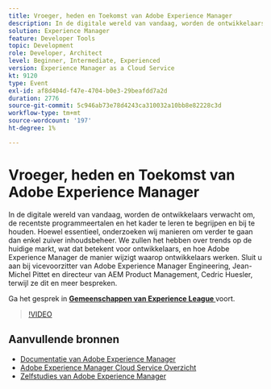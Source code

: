```yaml
---
title: Vroeger, heden en Toekomst van Adobe Experience Manager
description: In de digitale wereld van vandaag, worden de ontwikkelaars verwacht om, de recentste programmeertalen en het kader te leren te begrijpen en bij te houden. Hoewel essentieel, onderzoeken wij manieren om verder te gaan dan enkel zuiver inhoudsbeheer. We zullen het hebben over trends op de huidige markt, wat dat betekent voor ontwikkelaars, en hoe Adobe Experience Manager de manier wijzigt waarop ontwikkelaars werken. Sluit u aan bij vicevoorzitter van Adobe Experience Manager Engineering, Jean-Michel Pittet en directeur van AEM Product Management, Cedric Huesler, terwijl ze dit en meer bespreken.
solution: Experience Manager
feature: Developer Tools
topic: Development
role: Developer, Architect
level: Beginner, Intermediate, Experienced
version: Experience Manager as a Cloud Service
kt: 9120
type: Event
exl-id: af8d404d-f47e-4704-b0e3-29beafdd7a2d
duration: 2776
source-git-commit: 5c946ab73e78d4243ca310032a10bb8e82228c3d
workflow-type: tm+mt
source-wordcount: '197'
ht-degree: 1%

---
```


# Vroeger, heden en Toekomst van Adobe Experience Manager

In de digitale wereld van vandaag, worden de ontwikkelaars verwacht om, de recentste programmeertalen en het kader te leren te begrijpen en bij te houden. Hoewel essentieel, onderzoeken wij manieren om verder te gaan dan enkel zuiver inhoudsbeheer. We zullen het hebben over trends op de huidige markt, wat dat betekent voor ontwikkelaars, en hoe Adobe Experience Manager de manier wijzigt waarop ontwikkelaars werken. Sluit u aan bij vicevoorzitter van Adobe Experience Manager Engineering, Jean-Michel Pittet en directeur van AEM Product Management, Cedric Huesler, terwijl ze dit en meer bespreken.

Ga het gesprek in **[Gemeenschappen van Experience League ](https://adobe.ly/2WrPvNj)** voort.

>[!VIDEO](https://video.tv.adobe.com/v/337528/?quality=12&learn=on&hidetitle=true)

## Aanvullende bronnen

- [ Documentatie van Adobe Experience Manager ](https://experienceleague.adobe.com/docs/experience-manager-cloud-service.html)
- [ Adobe Experience Manager Cloud Service Overzicht ](https://experienceleague.adobe.com/docs/experience-manager-cloud-service/overview/home.html)
- [ Zelfstudies van Adobe Experience Manager ](https://experienceleague.adobe.com/docs/experience-manager-tutorials.html)
